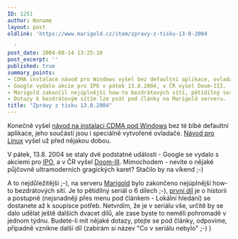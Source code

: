 ```yaml
---
ID: 1251
author: Noname
layout: post
oldlink: 'https://www.marigold.cz/item/zpravy-z-tisku-13-8-2004

  '
post_date: 2004-08-14 13:25:10
post_excerpt: ''
published: true
summary_points:
- CDMA instalace návod pro Windows vyšel bez defaultní aplikace, ovladače jsou součástí.
- Google vydalo akcie pro IPO v pátek 13.8.2004, v ČR vyšel Doom-III.
- Marigold zakončil nejúplnější how-to bezdrátových sítí, pětidílný seriál o 6 dílech.
- Dotazy k bezdrátovým sítím lze psát pod články na Marigold serveru.
title: "Zprávy z tisku 13.8.2004"
---
```


<p>
Konečně vyšel <a href="http://www.superveci.cz/view.php?cisloclanku=2004081301">návod na instalaci CDMA pod Windows</a> bez té blbé defaultní aplikace, jeho součástí jsou i speciálně vytvořené ovladače. <a href="http://www.root.cz/clanek/2334">Návod pro Linux</a> vyšel už před nějakou dobou.</p>
<p>
V pátek, 13.8. 2004 se staly dvě podstatné události - Google se vydalo s akciemi pro <a href="http://ipo.google.com">IPO</a>, a v ČR vyšel <a href="http://www.doupe.cz/PChry/Ar.asp?ARI=108166&amp;CAI=2126">Doom-III</a>. Mimochodem - nevíte o nějaké půjčovně ultramoderních gragických karet? Stačilo by na víkend ;-)</p>
<p>
A to nejdůležitější ;-), na serveru <a href="http://www.marigold.cz">Marigold</a> bylo zakončeno nejúplnější how-to bezdrátových sítí. Je to pětidílný seriál o 6 dílech ;-), <a href="/item/chci-bezdratovou-sit-1">první díl</a> je o historii a postupně (nejsnadněji přes menu pod článkem - Lokální hledání) se dostanete až k soupisce potřeb. Netvrdím, že je v seriálu vše, určitě by se dalo udělat ještě dalších dvacet dílů, ale zase byste to neměli pohromadě v jednom týdnu. Budete-li mít nějaké dotazy, ptejte se pod články, odpovíme, případně vznikne další díl (zabírám si název "Co v seriálu nebylo" ;-) )</p>